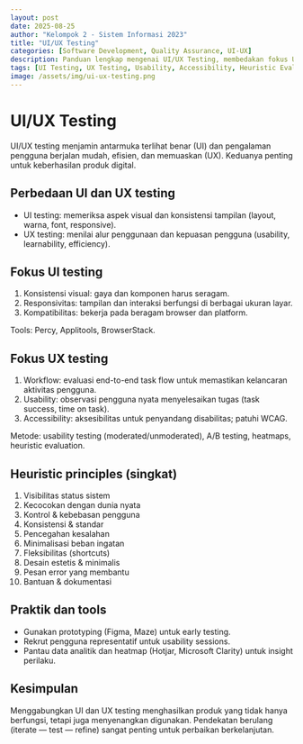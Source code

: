```yaml
---
layout: post
date: 2025-08-25
author: "Kelompok 2 - Sistem Informasi 2023"
title: "UI/UX Testing"
categories: [Software Development, Quality Assurance, UI-UX]
description: Panduan lengkap mengenai UI/UX Testing, membedakan fokus UI dan UX, serta menjelaskan metode inti seperti usability testing, accessibility, dan heuristic evaluation.
tags: [UI Testing, UX Testing, Usability, Accessibility, Heuristic Evaluation, A/B Testing, Heatmaps, QA]
image: /assets/img/ui-ux-testing.png
---
```


# UI/UX Testing

UI/UX testing menjamin antarmuka terlihat benar (UI) dan pengalaman pengguna berjalan mudah, efisien, dan memuaskan (UX). Keduanya penting untuk keberhasilan produk digital.

## Perbedaan UI dan UX testing
- UI testing: memeriksa aspek visual dan konsistensi tampilan (layout, warna, font, responsive).  
- UX testing: menilai alur penggunaan dan kepuasan pengguna (usability, learnability, efficiency).

## Fokus UI testing
1. Konsistensi visual: gaya dan komponen harus seragam.  
2. Responsivitas: tampilan dan interaksi berfungsi di berbagai ukuran layar.  
3. Kompatibilitas: bekerja pada beragam browser dan platform.

Tools: Percy, Applitools, BrowserStack.

## Fokus UX testing
1. Workflow: evaluasi end-to-end task flow untuk memastikan kelancaran aktivitas pengguna.  
2. Usability: observasi pengguna nyata menyelesaikan tugas (task success, time on task).  
3. Accessibility: aksesibilitas untuk penyandang disabilitas; patuhi WCAG.

Metode: usability testing (moderated/unmoderated), A/B testing, heatmaps, heuristic evaluation.

## Heuristic principles (singkat)
1. Visibilitas status sistem  
2. Kecocokan dengan dunia nyata  
3. Kontrol & kebebasan pengguna  
4. Konsistensi & standar  
5. Pencegahan kesalahan  
6. Minimalisasi beban ingatan  
7. Fleksibilitas (shortcuts)  
8. Desain estetis & minimalis  
9. Pesan error yang membantu  
10. Bantuan & dokumentasi

## Praktik dan tools
- Gunakan prototyping (Figma, Maze) untuk early testing.  
- Rekrut pengguna representatif untuk usability sessions.  
- Pantau data analitik dan heatmap (Hotjar, Microsoft Clarity) untuk insight perilaku.

## Kesimpulan
Menggabungkan UI dan UX testing menghasilkan produk yang tidak hanya berfungsi, tetapi juga menyenangkan digunakan. Pendekatan berulang (iterate — test — refine) sangat penting untuk perbaikan berkelanjutan.